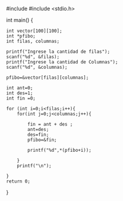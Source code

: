 #include <iostream>
#include <stdio.h>

int main() {
	
	int vector[100][100];
	int *pfibo;
	int filas, columnas;
	
	printf("Ingrese la cantidad de filas");
	scanf("%d", &filas);
	printf("Ingrese la cantidad de Columnas");
	scanf("%d", &columnas);
	
	pfibo=&vector[filas][columnas];
	
	int ant=0;
	int des=1;
	int fin =0;
	
	for (int i=0;i<filas;i++){
		for(int j=0;j<columnas;j++){
			
			fin = ant + des ;
			ant=des;
			des=fin;
			pfibo=&fin;
			
			printf("%d",*(pfibo+i));	
			
		}
		printf("\n");
		
	}	
	return 0;
}
